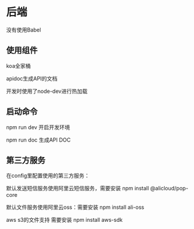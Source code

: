 后端
===============
没有使用Babel

## 使用组件

koa全家桶

apidoc生成API的文档

开发时使用了node-dev进行热加载

## 启动命令

npm run dev 开启开发环境

npm run doc 生成API DOC

## 第三方服务
在config里配置使用的第三方服务：

默认发送短信服务使用阿里云短信服务，需要安装 npm install @alicloud/pop-core

默认文件服务使用阿里云oss：需要安装 npm install ali-oss

aws s3的文件支持 需要安装 npm install aws-sdk

